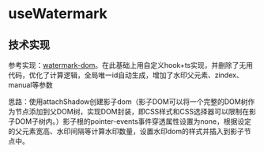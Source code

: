 # useWatermark

## 技术实现
参考实现：[watermark-dom](https://github.com/saucxs/watermark-dom)。在此基础上用自定义hook+ts实现，并删除了无用代码，优化了计算逻辑，全局唯一id自动生成，增加了水印父元素、zindex、manual等参数

思路：使用attachShadow创建影子dom（影子DOM可以将一个完整的DOM树作为节点添加到父DOM树，实现DOM封装，即CSS样式和CSS选择器可以限制在影子DOM子树内。）影子根的pointer-events事件穿透属性设置为none，根据设定的父元素宽高、水印间隔等计算水印数量，设置水印dom的样式并插入到影子节点中。